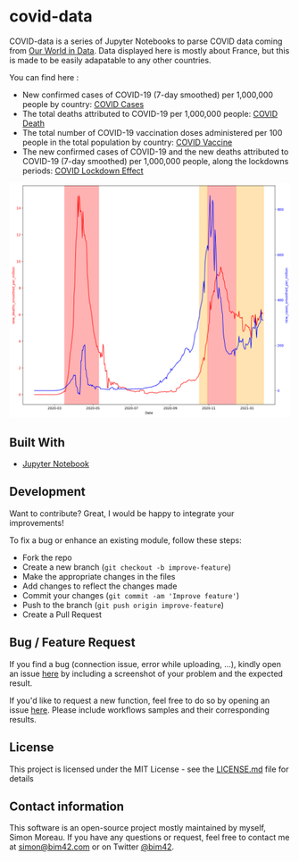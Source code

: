 # covid-data

COVID-data is a series of Jupyter Notebooks to parse COVID data coming from [
Our World in Data](https://ourworldindata.org). Data displayed here is mostly about France, but this is made to be easily adapatable to any other countries.

You can find here :
* New confirmed cases of COVID-19 (7-day smoothed) per 1,000,000 people by country: [COVID Cases](https://github.com/simonmoreau/covid-data/blob/main/COVID%20Cases.ipynb)
* The total deaths attributed to COVID-19 per 1,000,000 people: [COVID Death](https://github.com/simonmoreau/covid-data/blob/main/COVID%20Death.ipynb)
* The total number of COVID-19 vaccination doses administered per 100 people in the total population by country: [COVID Vaccine](https://github.com/simonmoreau/covid-data/blob/main/COVID%20Vaccine.ipynb)
* The new confirmed cases of COVID-19 and the new deaths attributed to COVID-19 (7-day smoothed) per 1,000,000 people, along the lockdowns periods: [COVID Lockdown Effect](https://github.com/simonmoreau/covid-data/blob/main/COVID%20Lockdown%20Effect.ipynb)

![Lockdowns](lockdowns.png)

## Built With

* [Jupyter Notebook](https://jupyter.org/)

## Development

Want to contribute? Great, I would be happy to integrate your improvements!

To fix a bug or enhance an existing module, follow these steps:

- Fork the repo
- Create a new branch (`git checkout -b improve-feature`)
- Make the appropriate changes in the files
- Add changes to reflect the changes made
- Commit your changes (`git commit -am 'Improve feature'`)
- Push to the branch (`git push origin improve-feature`)
- Create a Pull Request

## Bug / Feature Request

If you find a bug (connection issue, error while uploading, ...), kindly open an issue [here](https://github.com/simonmoreau/covid-data/issues/new) by including a screenshot of your problem and the expected result.

If you'd like to request a new function, feel free to do so by opening an issue [here](https://github.com/simonmoreau/covid-data/issues/new). Please include workflows samples and their corresponding results.

## License

This project is licensed under the MIT License - see the [LICENSE.md](LICENSE.md) file for details

## Contact information
This software is an open-source project mostly maintained by myself, Simon Moreau. If you have any questions or request, feel free to contact me at [simon@bim42.com](mailto:simon@bim42.com) or on Twitter [@bim42](https://twitter.com/bim42?lang=en).


